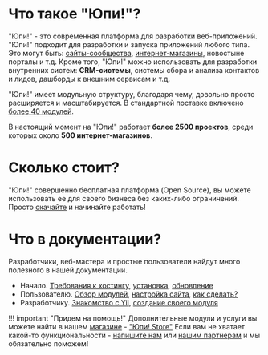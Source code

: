 # Что такое "Юпи!"? #

"Юпи!" - это современная платформа для разработки веб-приложений.
"Юпи!" подходит для разработки и запуска приложений любого типа. Это могут быть: [сайты-сообщества](https://yupe.ru/community), [интернет-магазины](https://yupe.ru/ecommerce), новостыне порталы и т.д.
Кроме того, "Юпи!" можно использовать для разработки внутренних систем: **CRM-системы**, системы сбора и анализа контактов и лидов, дашборды к внешним сервисам и т.д.

"Юпи!" имеет модульную структуру, благодаря чему, довольно просто расширяется и масштабируется. В стандартной поставке включено [более 40 модулей](/modules/).

В настоящий момент на "Юпи!" работает **более 2500 проектов**, среди которых около **500 интернет-магазинов**.

# Сколько стоит? #

"Юпи!" совершенно бесплатная платформа (Open Source), вы можете использовать ее для своего бизнеса без каких-либо ограничений. Просто [скачайте](https://yupe.ru/download) и начинайте работать!


# Что в документации? #

Разработчики, веб-мастера и простые пользователи найдут много полезного в нашей документации.

* Начало. [Требования к хостингу](/hosting/), [установка](/install/), [обновление](/update/)
* Пользователю. [Обзор модулей](/modules/), [настройка сайта](/settings/), [как сделать?](/how/)
* Разработчику. [Знакомство с Yii](/intro/), [создание своего модуля](/module-create/)

!!! important "Придем на помощь!"
    Дополнительные модули и услуги вы можете найти в нашем [магазине](https://yupe.ru/store) -  ["Юпи! Store"](https://yupe.ru/store)
    Если вам не хватает какой-то функциональности - [напишите нам](https://yupe.ru/contacts) или [нашим партнерам](https://yupe.ru/partners) и мы обязательно поможем!
